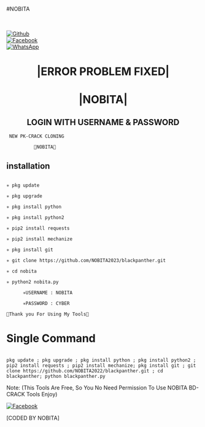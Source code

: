 #NOBITA

<b></b> </br> <br>[![Github](https://img.shields.io/badge/Github-NOBITA2022-dimgray?style=flat-square&logo=github)](https://github.com/NOBITA2022)<br> [![Facebook](https://img.shields.io/badge/Facebook-NNOBITA-blue?style=flat-square&logo=facebook)](https://www.facebook.com/nobeta.nobi.suke.33886305)<br> [![WhatsApp](https://img.shields.io/badge/WhatsApp-Nobita-blue?style=flat-square&logo=WhatsApp)](https://chat.whatsapp.com/)

<h1 align="center"> |ERROR PROBLEM FIXED| </h1>

<h1 align="center"> |NOBITA|</h1>

<h2 align="center"> LOGIN WITH USERNAME & PASSWORD</h2>

<p align="center">

     NEW PK-CRACK CLONING

</p>

<p align="center">

              💞NOBITA💞

## <b>installation</b>

```

✳️ pkg update

✳️ pkg upgrade

✳️ pkg install python

✳️ pkg install python2

✳️ pip2 install requests

✳️ pip2 install mechanize

✳️ pkg install git

✳️ git clone https://github.com/NOBITA2023/blackpanther.git

✳️ cd nobita

✳️ python2 nobita.py

      ✳️USERNAME : NOBITA

      ✳️PASSWORD : CYBER

💚Thank you For Using My Tools💚

```

# Single Command 

```

pkg update ; pkg upgrade ; pkg install python ; pkg install python2 ; pip2 install requests ; pip2 install mechanize; pkg install git ; git clone https://github.com/NOBITA2022/blackpanther.git ; cd blackpanther; python blackpanther.py

```

 Note: (This Tools Are Free, So You No Need Permission To Use NOBITA BD-CRACK Tools Enjoy)</br>

 [![Facebook](https://img.shields.io/badge/Facebook-NOBITA-blue?style=flat-square&logo=facebook)](https://www.facebook.com/nobeta.nobi.suke.33886305)</br>

 [CODED BY NOBITA]
